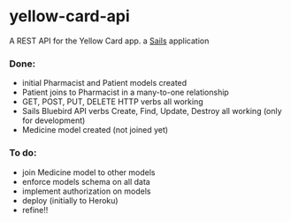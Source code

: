 # yellow-card-api

A REST API for the Yellow Card app.
a [Sails](http://sailsjs.org) application

### Done:
- initial Pharmacist and Patient models created
- Patient joins to Pharmacist in a many-to-one relationship
- GET, POST, PUT, DELETE HTTP verbs all working
- Sails Bluebird API verbs Create, Find, Update, Destroy all working (only for development)
- Medicine model created (not joined yet)

### To do:
- join Medicine model to other models
- enforce models schema on all data
- implement authorization on models
- deploy (initially to Heroku)
- refine!!